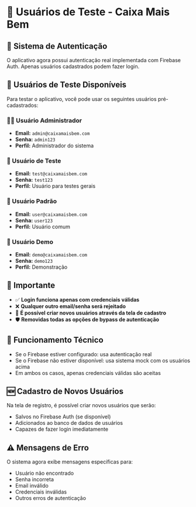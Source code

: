 # 👥 Usuários de Teste - Caixa Mais Bem

## 🔐 Sistema de Autenticação

O aplicativo agora possui autenticação real implementada com Firebase Auth. Apenas usuários cadastrados podem fazer login.

## 📱 Usuários de Teste Disponíveis

Para testar o aplicativo, você pode usar os seguintes usuários pré-cadastrados:

### 👨‍💼 Usuário Administrador
- **Email:** `admin@caixamaisbem.com`
- **Senha:** `admin123`
- **Perfil:** Administrador do sistema

### 🧪 Usuário de Teste
- **Email:** `test@caixamaisbem.com`
- **Senha:** `test123`
- **Perfil:** Usuário para testes gerais

### 👤 Usuário Padrão
- **Email:** `user@caixamaisbem.com`
- **Senha:** `user123`
- **Perfil:** Usuário comum

### 🎯 Usuário Demo
- **Email:** `demo@caixamaisbem.com`
- **Senha:** `demo123`
- **Perfil:** Demonstração

## 🚨 Importante

- ✅ **Login funciona apenas com credenciais válidas**
- ❌ **Qualquer outro email/senha será rejeitado**
- 🔄 **É possível criar novos usuários através da tela de cadastro**
- 🛡️ **Removidas todas as opções de bypass de autenticação**

## 🔧 Funcionamento Técnico

- Se o Firebase estiver configurado: usa autenticação real
- Se o Firebase não estiver disponível: usa sistema mock com os usuários acima
- Em ambos os casos, apenas credenciais válidas são aceitas

## 🆕 Cadastro de Novos Usuários

Na tela de registro, é possível criar novos usuários que serão:
- Salvos no Firebase Auth (se disponível)
- Adicionados ao banco de dados de usuários
- Capazes de fazer login imediatamente

## ⚠️ Mensagens de Erro

O sistema agora exibe mensagens específicas para:
- Usuário não encontrado
- Senha incorreta
- Email inválido
- Credenciais inválidas
- Outros erros de autenticação